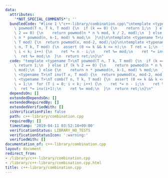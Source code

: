 ```yaml
---
data:
  attributes:
    '*NOT_SPECIAL_COMMENTS*': ''
  bundledCode: "#line 1 \"c++-library/combination.cpp\"\ntemplate <typename T>\nT\
    \ powmod(T n, T k, T mod) {\n  if (k == 0) {\n    return 1;\n  } else if (k %\
    \ 2 == 0) {\n    return powmod(n * n % mod, k / 2, mod);\n  } else {\n    return\
    \ n * powmod(n, k-1, mod) % mod;\n  }\n}\n\ntemplate <typename T>\nT inv(T x,\
    \ T mod) {\n  return powmod(x, mod-2, mod);\n}\n\ntemplate <typename T>\nT comb(T\
    \ n, T k, T mod) {\n  assert (0 <= k && k <= n);\n  T ret = 1;\n  for (T i = 0;\
    \ i < k; i++) {\n    ret *= n - i;\n    ret %= mod;\n    ret *= inv(i+1);\n  \
    \  ret %= mod;\n  }\n  return ret;\n}\n"
  code: "template <typename T>\nT powmod(T n, T k, T mod) {\n  if (k == 0) {\n   \
    \ return 1;\n  } else if (k % 2 == 0) {\n    return powmod(n * n % mod, k / 2,\
    \ mod);\n  } else {\n    return n * powmod(n, k-1, mod) % mod;\n  }\n}\n\ntemplate\
    \ <typename T>\nT inv(T x, T mod) {\n  return powmod(x, mod-2, mod);\n}\n\ntemplate\
    \ <typename T>\nT comb(T n, T k, T mod) {\n  assert (0 <= k && k <= n);\n  T ret\
    \ = 1;\n  for (T i = 0; i < k; i++) {\n    ret *= n - i;\n    ret %= mod;\n  \
    \  ret *= inv(i+1);\n    ret %= mod;\n  }\n  return ret;\n}\n"
  dependsOn: []
  extendedDependsOn: []
  extendedRequiredBy: []
  extendedVerifiedWith: []
  isVerificationFile: false
  path: c++-library/combination.cpp
  requiredBy: []
  timestamp: '2019-04-11 03:52:18+09:00'
  verificationStatus: LIBRARY_NO_TESTS
  verificationStatusIcon: ':warning:'
  verifiedWith: []
documentation_of: c++-library/combination.cpp
layout: document
redirect_from:
- /library/c++-library/combination.cpp
- /library/c++-library/combination.cpp.html
title: c++-library/combination.cpp
---
```

